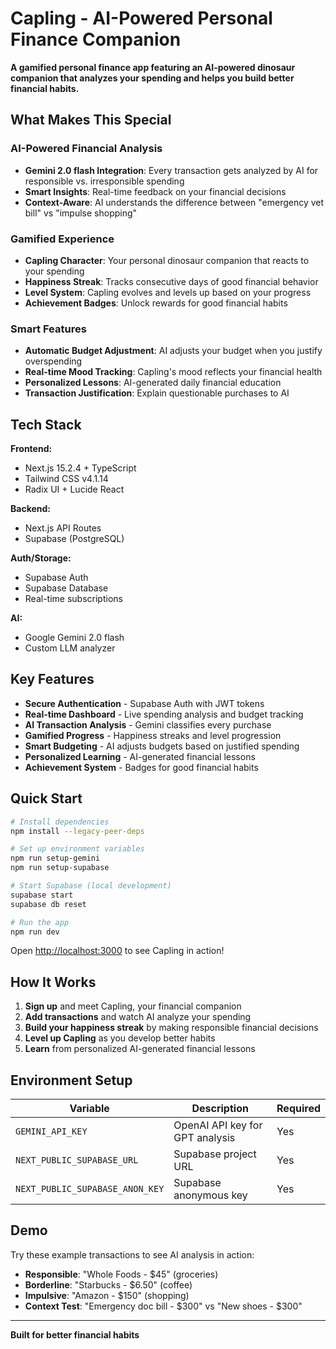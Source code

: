 # Capling - AI-Powered Personal Finance Companion 

**A gamified personal finance app featuring an AI-powered dinosaur companion that analyzes your spending and helps you build better financial habits.**

## What Makes This Special

### **AI-Powered Financial Analysis**
- **Gemini 2.0 flash Integration**: Every transaction gets analyzed by AI for responsible vs. irresponsible spending
- **Smart Insights**: Real-time feedback on your financial decisions
- **Context-Aware**: AI understands the difference between "emergency vet bill" vs "impulse shopping"

### **Gamified Experience**
- **Capling Character**: Your personal dinosaur companion that reacts to your spending
- **Happiness Streak**: Tracks consecutive days of good financial behavior
- **Level System**: Capling evolves and levels up based on your progress
- **Achievement Badges**: Unlock rewards for good financial habits

### **Smart Features**
- **Automatic Budget Adjustment**: AI adjusts your budget when you justify overspending
- **Real-time Mood Tracking**: Capling's mood reflects your financial health
- **Personalized Lessons**: AI-generated daily financial education
- **Transaction Justification**: Explain questionable purchases to AI

## Tech Stack

**Frontend:**
- Next.js 15.2.4 + TypeScript
- Tailwind CSS v4.1.14
- Radix UI + Lucide React

**Backend:**
- Next.js API Routes
- Supabase (PostgreSQL)

**Auth/Storage:**
- Supabase Auth
- Supabase Database
- Real-time subscriptions

**AI:**
- Google Gemini 2.0 flash
- Custom LLM analyzer

## Key Features

- **Secure Authentication** - Supabase Auth with JWT tokens
- **Real-time Dashboard** - Live spending analysis and budget tracking
- **AI Transaction Analysis** - Gemini classifies every purchase
- **Gamified Progress** - Happiness streaks and level progression
- **Smart Budgeting** - AI adjusts budgets based on justified spending
- **Personalized Learning** - AI-generated financial lessons
- **Achievement System** - Badges for good financial habits

## Quick Start

```bash
# Install dependencies
npm install --legacy-peer-deps

# Set up environment variables
npm run setup-gemini
npm run setup-supabase

# Start Supabase (local development)
supabase start
supabase db reset

# Run the app
npm run dev
```

Open [http://localhost:3000](http://localhost:3000) to see Capling in action!

## How It Works

1. **Sign up** and meet Capling, your financial companion
2. **Add transactions** and watch AI analyze your spending
3. **Build your happiness streak** by making responsible financial decisions
4. **Level up Capling** as you develop better habits
5. **Learn** from personalized AI-generated financial lessons

## Environment Setup

| Variable | Description | Required |
|----------|-------------|----------|
| `GEMINI_API_KEY` | OpenAI API key for GPT analysis | Yes |
| `NEXT_PUBLIC_SUPABASE_URL` | Supabase project URL | Yes |
| `NEXT_PUBLIC_SUPABASE_ANON_KEY` | Supabase anonymous key | Yes |

## Demo

Try these example transactions to see AI analysis in action:

- **Responsible**: "Whole Foods - $45" (groceries)
- **Borderline**: "Starbucks - $6.50" (coffee)  
- **Impulsive**: "Amazon - $150" (shopping)
- **Context Test**: "Emergency doc bill - $300" vs "New shoes - $300"

---

**Built for better financial habits**
